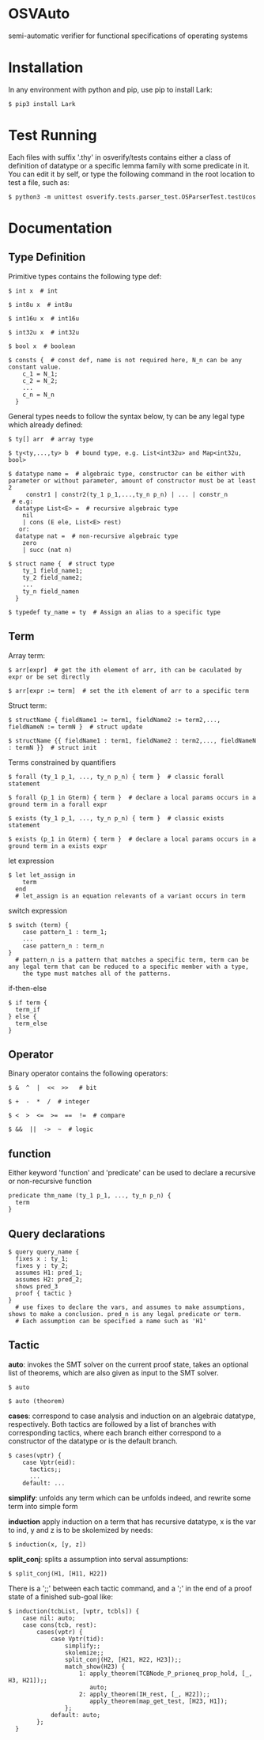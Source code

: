 # OSVAuto
semi-automatic verifier for functional specifications of operating systems

# Installation
In any environment with python and pip, use pip to install Lark: 

```
$ pip3 install Lark
```

# Test Running
Each files with suffix '.thy' in osverify/tests contains either a class of definition of datatype or a specific lemma family with some predicate in it. 
You can edit it by self, or type the following command in the root location to test a file, such as:

```
$ python3 -m unittest osverify.tests.parser_test.OSParserTest.testUcos
```

# Documentation
## Type Definition
Primitive types contains the following type def:
```
$ int x  # int

$ int8u x  # int8u

$ int16u x  # int16u

$ int32u x  # int32u

$ bool x  # boolean

$ consts {  # const def, name is not required here, N_n can be any constant value.
    c_1 = N_1;
    c_2 = N_2;
    ...
    c_n = N_n
  }
```
General types needs to follow the syntax below, ty can be any legal type which already defined:
```
$ ty[] arr  # array type

$ ty<ty,...,ty> b  # bound type, e.g. List<int32u> and Map<int32u, bool>

$ datatype name =  # algebraic type, constructor can be either with parameter or without parameter, amount of constructor must be at least 2
     constr1 | constr2(ty_1 p_1,...,ty_n p_n) | ... | constr_n
 # e.g:
  datatype List<E> =  # recursive algebraic type
    nil
    | cons (E ele, List<E> rest)
   or:
  datatype nat =  # non-recursive algebraic type
    zero
    | succ (nat n)
  
$ struct name {  # struct type
    ty_1 field_name1;
    ty_2 field_name2;
    ...
    ty_n field_namen
  }

$ typedef ty_name = ty  # Assign an alias to a specific type
```
## Term
Array term:
```
$ arr[expr]  # get the ith element of arr, ith can be caculated by expr or be set directly

$ arr[expr := term]  # set the ith element of arr to a specific term
```
Struct term:
```
$ structName { fieldName1 := term1, fieldName2 := term2,..., fieldNameN := termN }  # struct update

$ structName {{ fieldName1 : term1, fieldName2 : term2,..., fieldNameN : termN }}  # struct init
```
Terms constrained by quantifiers
```
$ forall (ty_1 p_1, ..., ty_n p_n) { term }  # classic forall statement

$ forall (p_1 in Gterm) { term }  # declare a local params occurs in a ground term in a forall expr

$ exists (ty_1 p_1, ..., ty_n p_n) { term }  # classic exists statement

$ exists (p_1 in Gterm) { term }  # declare a local params occurs in a ground term in a exists expr
```
let expression
```
$ let let_assign in
    term
  end
  # let_assign is an equation relevants of a variant occurs in term
```
switch expression
```
$ switch (term) {
    case pattern_1 : term_1;
    ...
    case pattern_n : term_n
}
  # pattern_n is a pattern that matches a specific term, term can be any legal term that can be reduced to a specific member with a type,
    the type must matches all of the patterns.
```
if-then-else
```
$ if term {
  term_if
} else {
  term_else
}
```
## Operator
Binary operator contains the following operators:
```
$ &  ^  |  <<  >>   # bit

$ +  -  *  /  # integer

$ <  >  <=  >=  ==  !=  # compare

$ &&  ||  ->  ~  # logic
```
## function
Either keyword 'function' and 'predicate' can be used to declare a recursive or non-recursive function
```
predicate thm_name (ty_1 p_1, ..., ty_n p_n) {
  term
}
```
## Query declarations
```
$ query query_name {
  fixes x : ty_1;
  fixes y : ty_2;
  assumes H1: pred_1;
  assumes H2: pred_2;
  shows pred_3
  proof { tactic }
}
  # use fixes to declare the vars, and assumes to make assumptions, shows to make a conclusion. pred_n is any legal predicate or term.
  # Each assumption can be specified a name such as 'H1'
```
## Tactic
**auto**: invokes the SMT solver on the current proof state, takes an optional list of theorems, which are also given as input to the SMT solver.
```
$ auto

$ auto (theorem)
```
**cases**: correspond to case analysis and induction on an algebraic datatype, respectively. Both tactics are followed by a list of branches with corresponding tactics, 
where each branch either correspond to a constructor of the datatype or is the default branch.
```
$ cases(vptr) {
    case Vptr(eid):
      tactics;;
      ...
    default: ...
```
**simplify**: unfolds any term which can be unfolds indeed, and rewrite some term into simple form

**induction** apply induction on a term that has recursive datatype, x is the var to ind, y and z is to be skolemized by needs:
```
$ induction(x, [y, z])
```
**split_conj**: splits a assumption into serval assumptions:
```
$ split_conj(H1, [H11, H22])
```
There is a ';;' between each tactic command, and a ';' in the end of a proof state of a finished sub-goal like:
```
$ induction(tcbList, [vptr, tcbls]) {
    case nil: auto;
    case cons(tcb, rest):
        cases(vptr) {
            case Vptr(tid):
                simplify;;
                skolemize;;
                split_conj(H2, [H21, H22, H23]);;
                match_show(H23) {
                    1: apply_theorem(TCBNode_P_prioneq_prop_hold, [_, H3, H21]);;
                       auto;
                    2: apply_theorem(IH_rest, [_, H22]);;
                       apply_theorem(map_get_test, [H23, H1]);
                };
            default: auto;
        };
  }
```
